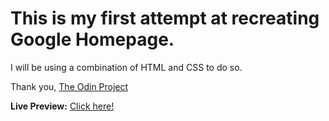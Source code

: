 # This is my first attempt at recreating Google Homepage.
I will be using a combination of HTML and CSS to do so.

Thank you, [The Odin Project](https://www.theodinproject.com)

**Live Preview:** [Click here!](https://aimlessavenue.github.io/google-homepage/)